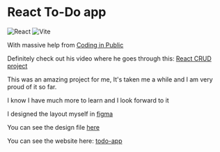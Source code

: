 # React To-Do app

![React](https://img.shields.io/badge/react-%2320232a.svg?style=for-the-badge&logo=react&logoColor=%2361DAFB) ![Vite](https://img.shields.io/badge/vite-%23646CFF.svg?style=for-the-badge&logo=vite&logoColor=white)

With massive help from [Coding in Public](https://codinginpublic.dev/)

Definitely check out his video where he goes through this: [React CRUD project](https://youtu.be/XYjgEx6NWfc)

This was an amazing project for me, It's taken me a while and I am very proud of it so far.

I know I have much more to learn and I look forward to it

I designed the layout myself in [figma](https://www.figma.com)

You can see the design file [here](https://www.figma.com/file/oCFtqd8Merv9ylpKjXO4oq/Todo-List?type=design&node-id=0-1&mode=design&t=LDPaYyRuKEMgw8bX-0)

You can see the website here: [todo-app](https://r0keys-todo-app.vercel.app/)
